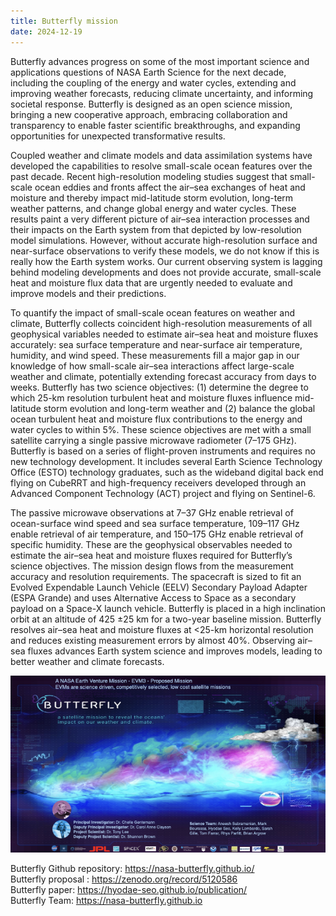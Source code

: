 ```yaml
---
title: Butterfly mission
date: 2024-12-19
---
```

Butterfly advances progress on some of the most important science and applications questions of NASA Earth Science for the next decade, including the coupling of the energy and water cycles, extending and improving weather forecasts, reducing climate uncertainty, and informing societal response. Butterfly is designed as an open science mission, bringing a new cooperative approach, embracing collaboration and transparency to enable faster scientific breakthroughs, and expanding opportunities for unexpected transformative results. <br>

Coupled weather and climate models and data assimilation systems have developed the capabilities to resolve small-scale ocean features over the past decade. Recent high-resolution modeling studies suggest that small-scale ocean eddies and fronts affect the air–sea exchanges of heat and moisture and thereby impact mid-latitude storm evolution, long-term weather patterns, and change global energy and water cycles. These results paint a very different picture of air–sea interaction processes and their impacts on the Earth system from that depicted by low-resolution model simulations. However, without accurate high-resolution surface and near-surface observations to verify these models, we do not know if this is really how the Earth system works. Our current observing system is lagging behind modeling developments and does not provide accurate, small-scale heat and moisture flux data that are urgently needed to evaluate and improve models and their predictions. <br>

To quantify the impact of small-scale ocean features on weather and climate, Butterfly collects coincident high-resolution measurements of all geophysical variables needed to estimate air–sea heat and moisture fluxes accurately: sea surface temperature and near-surface air temperature, humidity, and wind speed. These measurements fill a major gap in our knowledge of how small-scale air–sea interactions affect large-scale weather and climate, potentially extending forecast accuracy from days to weeks. Butterfly has two science objectives: (1) determine the degree to which 25-km resolution turbulent heat and moisture fluxes influence mid-latitude storm evolution and long-term weather and (2) balance the global ocean turbulent heat and moisture flux contributions to the energy and water cycles to within 5%. These science objectives are met with a small satellite carrying a single passive microwave radiometer (7–175 GHz). Butterfly is based on a series of flight-proven instruments and requires no new technology development. It includes several Earth Science Technology Office (ESTO) technology graduates, such as the wideband digital back end flying on CubeRRT and high-frequency receivers developed through an Advanced Component Technology (ACT) project and flying on Sentinel-6. <br>

The passive microwave observations at 7–37 GHz enable retrieval of ocean-surface wind speed and sea surface temperature, 109–117 GHz enable retrieval of air temperature, and 150–175 GHz enable retrieval of specific humidity. These are the geophysical observables needed to estimate the air–sea heat and moisture fluxes required for Butterfly’s science objectives. The mission design flows from the measurement accuracy and resolution requirements. The spacecraft is sized to fit an Evolved Expendable Launch Vehicle (EELV) Secondary Payload Adapter (ESPA Grande) and uses Alternative Access to Space as a secondary payload on a Space-X launch vehicle. Butterfly is placed in a high inclination orbit at an altitude of 425 ±25 km for a two-year baseline mission. Butterfly resolves air–sea heat and moisture fluxes at <25-km horizontal resolution and reduces existing measurement errors by almost 40%. Observing air–sea fluxes advances Earth system science and improves models, leading to better weather and climate forecasts. <br>

![Butterfly](butterfly_map.png)

Butterfly Github repository: https://nasa-butterfly.github.io/ <br>
Butterfly proposal : https://zenodo.org/record/5120586 <br>
Butterfly paper: https://hyodae-seo.github.io/publication/ <br>
Butterfly Team: https://nasa-butterfly.github.io <br>


<!--more-->
